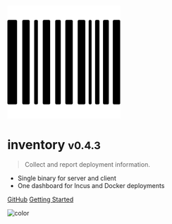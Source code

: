 ![logo](_media/barcode.png)


# inventory <small>v0.4.3</small>

> Collect and report deployment information. 

- Single binary for server and client 
- One dashboard for Incus and Docker deployments

[GitHub](https://github.com/bketelsen/inventory/)
[Getting Started](readme)

![color](#21222b)
